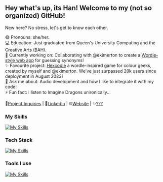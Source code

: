 ## Hey what's up, its Han! Welcome to my (not so organized) GitHub!

New here? No stress, let's get to know each other.

😄 Pronouns: she/her.\
💻 Education: Just graduated from Queen's University Computing and the Creative Arts (BAH).\
🔭 Currently working on: Collaborating with @ekimerton to create a [Wordle-style web app](https://github.com/ekimerton/word-game) for guessing synonyms!\
✨ Favourite project: [Hexcodle](https://www.hexcodle.com) a wordle-inspired game for colour geeks, created by myself and @ekimerton. We've just surpassed 20k users since deployment in August 2023!\
💬 Ask me about: Audio development and how I like to integrate it with my code!\
⚡ Fun fact: I listen to Imagine Dragons unironically...

📧[Project Inquiries](mailto:larsnmusic@gmail.com) | 💼[LinkedIn](https://www.linkedin.com/in/hannahlars) | 🌐[Website](https://hannah-larsen.github.io/) | ✨[???](https://www.soundcloud.com/larsnmusic)

### My Skills
[![My Skills](https://skillicons.dev/icons?i=js,html,css,python,java,c,haskell)](https://skillicons.dev)

### Tech Stack
[![My Skills](https://skillicons.dev/icons?i=react,nodejs)](https://skillicons.dev)

### Tools I use
[![My Skills](https://skillicons.dev/icons?i=github,vscode,ableton,figma,latex,illustrator,photoshop)](https://skillicons.dev)
